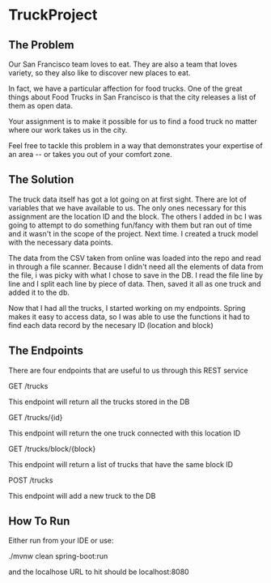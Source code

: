 # TruckProject
## The Problem

Our San Francisco team loves to eat. They are also a team that loves variety, so they also like to discover new places to eat.

In fact, we have a particular affection for food trucks. One of the great things about Food Trucks in San Francisco is that the city releases a list of them as open data.

Your assignment is to make it possible for us to find a food truck no matter where our work takes us in the city.

Feel free to tackle this problem in a way that demonstrates your expertise of an area -- or takes you out of your comfort zone.

## The Solution
The truck data itself has got a lot going on at first sight. There are lot of variables that we have available to us. The only ones necessary for this assignment are the location ID and the block. The others I added in bc I was going to attempt to do something fun/fancy with them but ran out of time and it wasn't in the scope of the project. Next time. I created a truck model with the necessary data points. 

The data from the CSV taken from online was loaded into the repo and read in through a file scanner. Because I didn't need all the elements of data from the file, i was picky with what I chose to save in the DB. I read the file line by line and I split each line by piece of data. Then, saved it all as one truck and added it to the db. 

Now that I had all the trucks, I started working on my endpoints. Spring makes it easy to access data, so I was able to use the functions it had to find each data record by the necesary ID (location and block)

## The Endpoints
There are four endpoints that are useful to us through this REST service

GET /trucks

This endpoint will return all the trucks stored in the DB 

GET /trucks/{id}

This endpoint will return the one truck connected with this location ID

GET /trucks/block/{block}

This endpoint will return a list of trucks that have the same block ID

POST /trucks

This endpoint will add a new truck to the DB

## How To Run
Either run from your IDE or use:

./mvnw clean spring-boot:run

and the localhose URL to hit should be localhost:8080
